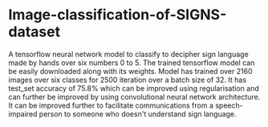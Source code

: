 # Image-classification-of-SIGNS-dataset
A tensorflow neural network model to classify to decipher sign language made by hands over six numbers 0 to 5.
The trained tensorflow model can be easily downloaded along with its weights. Model has trained over 2160 images over six classes for 2500
iteration over a batch size of 32. 
It has test_set accuracy of 75.8% which can be improved using regularisation and can further be improved by using convolutional neural network architecture.
It can be improved further to facilitate communications from a speech-impaired person to someone who doesn't understand sign language.
